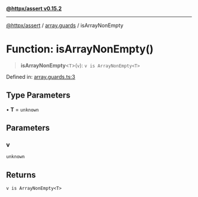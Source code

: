 [**@httpx/assert v0.15.2**](../../README.md)

***

[@httpx/assert](../../README.md) / [array.guards](../README.md) / isArrayNonEmpty

# Function: isArrayNonEmpty()

> **isArrayNonEmpty**\<`T`\>(`v`): `v is ArrayNonEmpty<T>`

Defined in: [array.guards.ts:3](https://github.com/belgattitude/httpx/blob/d975bb2c60098569db690fb567053dfa3514ae29/packages/assert/src/array.guards.ts#L3)

## Type Parameters

• **T** = `unknown`

## Parameters

### v

`unknown`

## Returns

`v is ArrayNonEmpty<T>`

